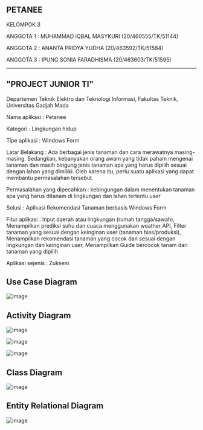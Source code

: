 ## PETANEE

KELOMPOK 3

ANGGOTA 1 : MUHAMMAD IQBAL MASYKURI (20/460555/TK/51144)

ANGGOTA 2 : ANANTA PRIDYA YUDHA (20/463592/TK/51584)

ANGGOTA 3 : IPUNG SONIA FARADHISMA (20/463603/TK/51595)

------------------------------------------------------------------------------------------------

## "PROJECT JUNIOR TI"

Departemen Teknik Elektro dan Teknologi Informasi, Fakultas Teknik, Universitas Gadjah Mada

Nama aplikasi : Petanee

Kategori : Lingkungan hidup

Tipe aplikasi : Windows Form

Latar Belakang : Ada berbagai jenis tanaman dan cara merawatnya masing-masing. Sedangkan, kebanyakan orang awam yang tidak paham mengenai tanaman dan masih bingung jenis tanaman apa yang harus dipilih sesuai dengan lahan yang dimiliki. Oleh karena itu, perlu suatu aplikasi yang dapat membantu permasalahan tersebut.

Permasalahan yang dipecahkan : kebingungan dalam menentukan tanaman apa yang harus ditanam di lingkungan dan lahan tertentu user

Solusi : Aplikasi Rekomendasi Tanaman berbasis Windows Form

Fitur aplikasi : Input daerah atau lingkungan (rumah tangga/sawah), Menampilkan prediksi suhu dan cuaca menggunakan weather API, Filter tanaman yang sesuai dengan keinginan user (tanaman hias/produksi), Menampilkan rekomendasi tanaman yang cocok dan sesuai dengan lingkungan dan keinginan user, Menampilkan Guide bercocok tanam dari tanaman yang dipilih


Aplikasi sejenis : Zukeeni

## Use Case Diagram
![image](https://user-images.githubusercontent.com/79145548/188539225-cf6d51ef-70dd-4f46-bc7e-6a8286b91406.png)

## Activity Diagram
![image](https://user-images.githubusercontent.com/79145548/188539279-9d23c75b-8462-4e33-9268-b93b34b9fcfa.png)

![image](https://user-images.githubusercontent.com/79145548/188539602-69e3a324-4d06-453c-ba90-cd9bbdff63fb.png)

![image](https://user-images.githubusercontent.com/79145548/188539421-60d35b43-3327-4cfa-a72f-b4464f26601b.png)

## Class Diagram
![image](https://user-images.githubusercontent.com/79145548/188539055-24ca2e16-b9d4-4863-80ca-157e07e54de6.png)

## Entity Relational Diagram
![image](https://user-images.githubusercontent.com/79145548/192404591-d792e298-bf6f-4992-87fd-88a0ab65189d.png)
